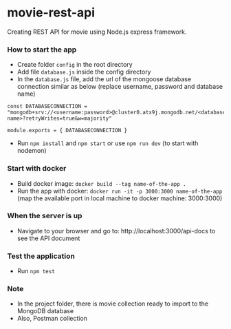# movie-rest-api
Creating REST API for movie using Node.js express framework. 

### How to start the app 
- Create folder `config` in the root directory
- Add file `database.js` inside the config directory
- In the `database.js` file, add the url of the mongoose database connection similar as below (replace username, password and database name)

```
const DATABASECONNECTION = "mongodb+srv://<username:password>@cluster0.atx9j.mongodb.net/<database-name>?retryWrites=true&w=majority"

module.exports = { DATABASECONNECTION }
```
- Run `npm install` and `npm start` or use `npm run dev` (to start with nodemon)

### Start with docker
- Build docker image: `docker build --tag name-of-the-app .`
- Run the app with docker: `docker run -it -p 3000:3000 name-of-the-app` (map the available port in local machine to docker machine: 3000:3000)

### When the server is up
- Navigate to your browser and go to: http://localhost:3000/api-docs to see the API document

### Test the application
- Run `npm test`

### Note
- In the project folder, there is movie collection ready to import to the MongoDB database
- Also, Postman collection
